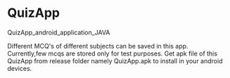# QuizApp
QuizApp_android_application_JAVA

Different MCQ's of different subjects can be saved in this app.
Currently,few mcqs are stored only for test purposes.
Get apk file of this QuizApp from release folder namely QuizApp.apk to install in your android devices.
